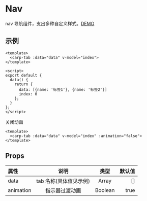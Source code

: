 # Nav

nav 导航组件，支出多种自定义样式。[DEMO](/examples/nav.html)

## 示例

<device :site="'/carp-ui/examples/nav.html'"></device>

```vue
<template>
  <carp-tab :data="data" v-model="index">
</template>

<script>
export default {
  data() {
    return {
      data: [{name: '标签1'}, {name: '标签2'}]
      index: 0
    };
  }
};
</script>
```

关闭动画

```vue
<template>
  <carp-tab :data="data" v-model="index" :animation="false">
</template>
```

## Props

| 属性      |          说明          |  类型   | 默认值 |
| :-------- | :--------------------: | :-----: | -----: |
| data      | tab 名称(具体值见示例) |  Array  |     [] |
| animation |     指示器过渡动画     | Boolean |   true |

